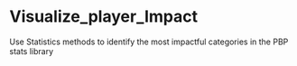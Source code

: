# Visualize_player_Impact
Use Statistics methods to identify the most impactful categories in the PBP stats library
